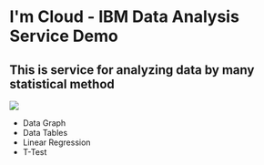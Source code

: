 I'm Cloud - IBM Data Analysis Service Demo 
==========================================

This is service for analyzing data by many statistical method 
-----------------

<img src="https://wishket.blob.core.windows.net/portfolio/ros619_f9d81f10-cae0-4d6c-93c0-f612cc85fd01.png">

- Data Graph
- Data Tables
- Linear Regression
- T-Test

